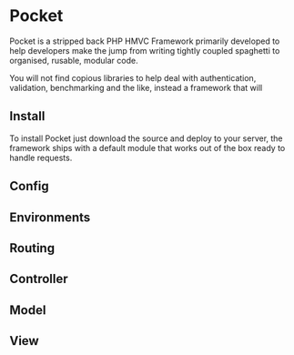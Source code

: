 # Pocket

Pocket is a stripped back PHP HMVC Framework primarily developed to help developers make the jump from writing tightly coupled spaghetti  to organised, rusable, modular code.

You will not find copious libraries to help deal with authentication, validation, benchmarking and the like, instead a framework that will 

## Install

To install Pocket just download the source and deploy to your server, the framework ships with a default module that works out of the box ready to handle requests.

## Config

## Environments

## Routing

## Controller

## Model

## View




